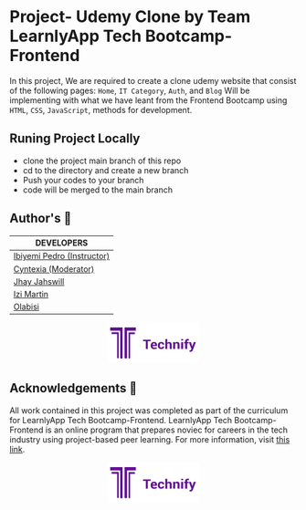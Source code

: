 # Project- Udemy Clone by Team LearnlyApp Tech Bootcamp-Frontend

In this project, We are required to create a clone udemy website that consist of the following pages:
`Home`, `IT Category`, `Auth`, and `Blog`
Will be implementing with what we have leant from the Frontend Bootcamp using `HTML`, `CSS`, `JavaScript`, methods for development.


## Runing Project Locally

 - clone the project main branch of this repo
 - cd to the directory and create a new branch
 - Push your codes to your branch
 - code will be merged to the main branch


## Author's :page_with_curl:
| DEVELOPERS  |
-------------------------------------------------------------------------------------------------------- |
| <a href="#" target="_blank">Ibiyemi Pedro (Instructor)</a>
| <a href="#" target="_blank">Cyntexia (Moderator)</a>
| <a href="https://github.com/JhayJahswiil" target="_blank">Jhay Jahswill</a>
| <a href="https://www.github.com/Izimartin/" target="_blank">Izi Martin</a>
| <a href="https://github.com/Olabisi201" target="_blank">Olabisi</a>

<p align="center">
<img src="https://github.com/JhayJahswiil/udemy-clone-repo/blob/main/Technify_Logo.png"
       alt="Logo"
  >
</p>

## Acknowledgements :pray:

All work contained in this project was completed as part of the curriculum for
LearnlyApp Tech Bootcamp-Frontend. LearnlyApp Tech Bootcamp-Frontend is an online program that prepares noviec for careers in the tech industry
using project-based peer learning. For more information, visit
[this link](https://technifyincubator.com/).

<p align="center">
  <img src="https://github.com/JhayJahswiil/udemy-clone-repo/blob/main/Technify_Logo.png"
       alt="LearnlyApp Logo"
  >
</p>